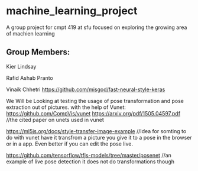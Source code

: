 # machine_learning_project
A group project for cmpt 419 at sfu focused on exploring the growing area of machien learning

## Group Members:

Kier Lindsay

Rafid Ashab Pranto

Vinaik Chhetri
https://github.com/misgod/fast-neural-style-keras

We Will be Looking at testing the usage of pose transformation and pose extraction out of pictures. with the help of Vunet:
https://github.com/CompVis/vunet
https://arxiv.org/pdf/1505.04597.pdf //the cited paper on unets used in vunet 

https://ml5js.org/docs/style-transfer-image-example  //Idea for somting to do with vunet have it transfrom a picture you give it to a pose in the browser or in a app.  Even better if you can edit the pose live.

https://github.com/tensorflow/tfjs-models/tree/master/posenet  //an example of live pose detection it does not do transformations though
